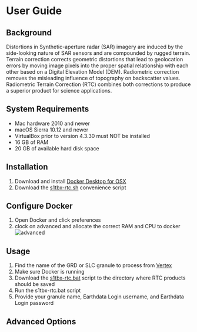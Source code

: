 # User Guide

## Background

Distortions in Synthetic-aperture radar (SAR) imagery are induced by the side-looking nature of SAR sensors and are compounded by rugged terrain. Terrain correction corrects geometric distortions that lead to geolocation errors by moving image pixels into the proper spatial relationship with each other based on a Digital Elevation Model (DEM). Radiometric correction removes the misleading influence of topography on backscatter values. Radiometric Terrain Correction (RTC) combines both corrections to produce a superior product for science applications.

## System Requirements

* Mac hardware 2010 and newer
* macOS Sierra 10.12 and newer
* VirtualBox prior to version 4.3.30 must NOT be installed
* 16 GB of RAM
* 20 GB of available hard disk space

## Installation

1. Download and install [Docker Desktop for OSX](https://download.docker.com/mac/stable/Docker.dmg)
1. Download the [s1tbx-rtc.sh](../scripts/s1tbx-rtc.sh) convenience script

## Configure Docker

1. Open Docker and click preferences
1. clock on advanced and allocate the correct RAM and CPU to docker
![advanced](https://docs.docker.com/docker-for-mac/images/menu/prefs-advanced.png)

## Usage

1. Find the name of the GRD or SLC granule to process from [Vertex](https://vertex.daac.asf.alaska.edu/)
1. Make sure Docker is running
1. Download the [s1tbx-rtc.bat](../scripts/s1tbx-rtc.bat) script to the directory where RTC products should be saved
1. Run the s1tbx-rtc.bat script
1. Provide your granule name, Earthdata Login username, and Earthdata Login password

## Advanced Options
